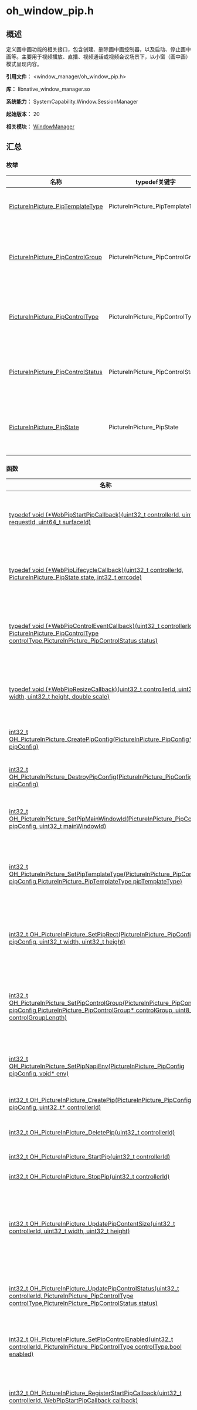 # oh_window_pip.h

## 概述

定义画中画功能的相关接口，包含创建、删除画中画控制器，以及启动、停止画中画等。主要用于视频播放、直播、视频通话或视频会议场景下，以小窗（画中画）模式呈现内容。

**引用文件：** <window_manager/oh_window_pip.h>

**库：** libnative_window_manager.so

**系统能力：** SystemCapability.Window.SessionManager

**起始版本：** 20

**相关模块：** [WindowManager](capi-windowmanager.md)

## 汇总

### 枚举

| 名称 | typedef关键字 | 描述 |
| -- | -- | -- |
| [PictureInPicture_PipTemplateType](#pictureinpicture_piptemplatetype) | PictureInPicture_PipTemplateType | 画中画模板类型。 |
| [PictureInPicture_PipControlGroup](#pictureinpicture_pipcontrolgroup) | PictureInPicture_PipControlGroup | 画中画控制面板的控件组类型。 |
| [PictureInPicture_PipControlType](#pictureinpicture_pipcontroltype) | PictureInPicture_PipControlType | 控制面板控件类型枚举。 |
| [PictureInPicture_PipControlStatus](#pictureinpicture_pipcontrolstatus) | PictureInPicture_PipControlStatus | 控制面板控件状态枚举。 |
| [PictureInPicture_PipState](#pictureinpicture_pipstate) | PictureInPicture_PipState | 画中画生命周期状态枚举。 |

### 函数

| 名称 | typedef关键字 | 描述 |
| -- | -- | -- |
| [typedef void (\*WebPipStartPipCallback)(uint32_t controllerId, uint8_t requestId, uint64_t surfaceId)](#webpipstartpipcallback) | WebPipStartPipCallback | 定义画中画窗口创建完成的回调函数。 |
| [typedef void (\*WebPipLifecycleCallback)(uint32_t controllerId, PictureInPicture_PipState state, int32_t errcode)](#webpiplifecyclecallback) | WebPipLifecycleCallback | 定义画中画窗口的生命周期回调函数。 |
| [typedef void (\*WebPipControlEventCallback)(uint32_t controllerId, PictureInPicture_PipControlType controlType,PictureInPicture_PipControlStatus status)](#webpipcontroleventcallback) | WebPipControlEventCallback | 定义画中画窗口的控件点击事件回调函数。 |
| [typedef void (\*WebPipResizeCallback)(uint32_t controllerId, uint32_t width, uint32_t height, double scale)](#webpipresizecallback) | WebPipResizeCallback | 定义画中画窗口的尺寸变化回调函数。 |
| [int32_t OH_PictureInPicture_CreatePipConfig(PictureInPicture_PipConfig* pipConfig)](#oh_pictureinpicture_createpipconfig) | - | 创建画中画参数配置器。 |
| [int32_t OH_PictureInPicture_DestroyPipConfig(PictureInPicture_PipConfig* pipConfig)](#oh_pictureinpicture_destroypipconfig) | - | 销毁画中画参数配置器。 |
| [int32_t OH_PictureInPicture_SetPipMainWindowId(PictureInPicture_PipConfig pipConfig, uint32_t mainWindowId)](#oh_pictureinpicture_setpipmainwindowid) | - | 设置拉起画中画的主窗口Id。 |
| [int32_t OH_PictureInPicture_SetPipTemplateType(PictureInPicture_PipConfig pipConfig,PictureInPicture_PipTemplateType pipTemplateType)](#oh_pictureinpicture_setpiptemplatetype) | - | 设置画中画模板类型，默认为视频播放。 |
| [int32_t OH_PictureInPicture_SetPipRect(PictureInPicture_PipConfig pipConfig, uint32_t width, uint32_t height)](#oh_pictureinpicture_setpiprect) | - | 设置画中画窗口大小，用于计算尺寸比例。 |
| [int32_t OH_PictureInPicture_SetPipControlGroup(PictureInPicture_PipConfig pipConfig,PictureInPicture_PipControlGroup* controlGroup, uint8_t controlGroupLength)](#oh_pictureinpicture_setpipcontrolgroup) | - | 设置画中画控件组，需保证控件组与模板类型匹配。 |
| [int32_t OH_PictureInPicture_SetPipNapiEnv(PictureInPicture_PipConfig pipConfig, void* env)](#oh_pictureinpicture_setpipnapienv) | - | 设置拉起画中画的运行时环境。 |
| [int32_t OH_PictureInPicture_CreatePip(PictureInPicture_PipConfig pipConfig, uint32_t* controllerId)](#oh_pictureinpicture_createpip) | - | 创建画中画控制器。 |
| [int32_t OH_PictureInPicture_DeletePip(uint32_t controllerId)](#oh_pictureinpicture_deletepip) | - | 删除画中画控制器。 |
| [int32_t OH_PictureInPicture_StartPip(uint32_t controllerId)](#oh_pictureinpicture_startpip) | - | 开启画中画。 |
| [int32_t OH_PictureInPicture_StopPip(uint32_t controllerId)](#oh_pictureinpicture_stoppip) | - | 关闭画中画。 |
| [int32_t OH_PictureInPicture_UpdatePipContentSize(uint32_t controllerId, uint32_t width, uint32_t height)](#oh_pictureinpicture_updatepipcontentsize) | - | 当媒体源切换时，向画中画控制器更新媒体源尺寸信息。 |
| [int32_t OH_PictureInPicture_UpdatePipControlStatus(uint32_t controllerId, PictureInPicture_PipControlType controlType,PictureInPicture_PipControlStatus status)](#oh_pictureinpicture_updatepipcontrolstatus) | - | 更新画中画控制面板控件功能状态。 |
| [int32_t OH_PictureInPicture_SetPipControlEnabled(uint32_t controllerId, PictureInPicture_PipControlType controlType,bool enabled)](#oh_pictureinpicture_setpipcontrolenabled) | - | 设置控制面板控件使能状态。 |
| [int32_t OH_PictureInPicture_RegisterStartPipCallback(uint32_t controllerId, WebPipStartPipCallback callback)](#oh_pictureinpicture_registerstartpipcallback) | - | 开启画中画surface创建完成的监听。 |
| [int32_t OH_PictureInPicture_UnregisterStartPipCallback(uint32_t controllerId, WebPipStartPipCallback callback)](#oh_pictureinpicture_unregisterstartpipcallback) | - | 关闭画中画surface创建完成的监听。 |
| [int32_t OH_PictureInPicture_UnregisterAllStartPipCallbacks(uint32_t controllerId)](#oh_pictureinpicture_unregisterallstartpipcallbacks) | - | 关闭所有画中画surface创建完成的监听。 |
| [int32_t OH_PictureInPicture_RegisterLifecycleListener(uint32_t controllerId, WebPipLifecycleCallback callback)](#oh_pictureinpicture_registerlifecyclelistener) | - | 开启画中画生命周期状态的监听。 |
| [int32_t OH_PictureInPicture_UnregisterLifecycleListener(uint32_t controllerId, WebPipLifecycleCallback callback)](#oh_pictureinpicture_unregisterlifecyclelistener) | - | 关闭画中画生命周期状态的监听。 |
| [int32_t OH_PictureInPicture_UnregisterAllLifecycleListeners(uint32_t controllerId)](#oh_pictureinpicture_unregisteralllifecyclelisteners) | - | 关闭所有画中画生命周期状态的监听。 |
| [int32_t OH_PictureInPicture_RegisterControlEventListener(uint32_t controllerId, WebPipControlEventCallback callback)](#oh_pictureinpicture_registercontroleventlistener) | - | 开启画中画控制面板控件动作事件的监听。 |
| [int32_t OH_PictureInPicture_UnregisterControlEventListener(uint32_t controllerId, WebPipControlEventCallback callback)](#oh_pictureinpicture_unregistercontroleventlistener) | - | 关闭画中画控制面板控件动作事件的监听。 |
| [int32_t OH_PictureInPicture_UnregisterAllControlEventListeners(uint32_t controllerId)](#oh_pictureinpicture_unregisterallcontroleventlisteners) | - | 关闭所有画中画控制面板控件动作事件的监听。 |
| [int32_t OH_PictureInPicture_RegisterResizeListener(uint32_t controllerId, WebPipResizeCallback callback)](#oh_pictureinpicture_registerresizelistener) | - | 开启画中画窗口尺寸变化事件的监听。 |
| [int32_t OH_PictureInPicture_UnregisterResizeListener(uint32_t controllerId, WebPipResizeCallback callback)](#oh_pictureinpicture_unregisterresizelistener) | - | 关闭画中画窗口尺寸变化事件的监听。 |
| [int32_t OH_PictureInPicture_UnregisterAllResizeListeners(uint32_t controllerId)](#oh_pictureinpicture_unregisterallresizelisteners) | - | 关闭所有画中画窗口尺寸变化事件的监听。 |
| [int32_t OH_PictureInPicture_SetPipInitialSurfaceRect(uint32_t controllerId, int32_t positionX, int32_t positionY,uint32_t width, uint32_t height)](#oh_pictureinpicture_setpipinitialsurfacerect) | - | 设置画中画拉起动效开始时的位置和大小，可用于实现一镜到底效果。 |
| [int32_t OH_PictureInPicture_UnsetPipInitialSurfaceRect(uint32_t controllerId)](#oh_pictureinpicture_unsetpipinitialsurfacerect) | - | 取消已设置的画中画拉起动效的起始位置和大小。 |

## 枚举类型说明

### PictureInPicture_PipTemplateType

```
enum PictureInPicture_PipTemplateType
```

**描述**

画中画模板类型。

**起始版本：** 20

| 枚举项 | 描述 |
| -- | -- |
| VIDEO_PLAY = 0 | 表示将要切换为画中画播放的媒体类型是视频，系统依此加载视频播放模板。 |
| VIDEO_CALL = 1 | 表示将要切换为画中画播放的媒体类型是视频通话，系统依此加载视频通话模板。 |
| VIDEO_MEETING = 2 | 表示将要切换为画中画播放的媒体类型是视频会议，系统依此加载视频会议模板。 |
| VIDEO_LIVE = 3 | 表示将要切换为画中画播放的媒体类型是直播，系统依此加载直播模板。 |

### PictureInPicture_PipControlGroup

```
enum PictureInPicture_PipControlGroup
```

**描述**

画中画控制面板的控件组类型。

**起始版本：** 20

| 枚举项 | 描述 |
| -- | -- |
| VIDEO_PLAY_VIDEO_PREVIOUS_NEXT = 101 | 视频播放模板的视频上一个/下一个控件组。与视频快进/后退控件组为互斥控件组。如添加视频快进/后退控件组，则不可添加该控件组。 |
| VIDEO_PLAY_FAST_FORWARD_BACKWARD = 102 | 视频播放模板的视频快进/后退控件组。与视频上一个/下一个控件组为互斥控件组。如添加视频上一个/下一个控件组，则不可添加该控件组。 |
| VIDEO_CALL_MICROPHONE_SWITCH = 201 | 视频通话模板的打开/关闭麦克风控件组。 |
| VIDEO_CALL_HANG_UP_BUTTON = 202 | 视频通话模板的挂断控件组。 |
| VIDEO_CALL_CAMERA_SWITCH = 203 | 视频通话模板的打开/关闭摄像头控件组。 |
| VIDEO_CALL_MUTE_SWITCH = 204 | 视频通话模板的静音控件组。 |
| VIDEO_MEETING_HANG_UP_BUTTON = 301 | 视频会议模板的挂断控件组。 |
| VIDEO_MEETING_CAMERA_SWITCH = 302 | 视频会议模板的打开/关闭摄像头控件组。 |
| VIDEO_MEETING_MUTE_SWITCH = 303 | 视频会议模板的静音控件组。 |
| VIDEO_MEETING_MICROPHONE_SWITCH = 304 | 视频会议模板的打开/关闭麦克风控件组。 |
| VIDEO_LIVE_VIDEO_PLAY_PAUSE = 401 | 直播模板的播放/暂停直播控件组。 |
| VIDEO_LIVE_MUTE_SWITCH = 402 | 直播模板的静音控件组。 |

### PictureInPicture_PipControlType

```
enum PictureInPicture_PipControlType
```

**描述**

控制面板控件类型枚举。

**起始版本：** 20

| 枚举项 | 描述 |
| -- | -- |
| VIDEO_PLAY_PAUSE = 0 | 播放/暂停控件。 |
| VIDEO_PREVIOUS = 1 | 视频上一个控件。 |
| VIDEO_NEXT = 2 | 视频下一个控件。 |
| FAST_FORWARD = 3 | 视频快进控件。 |
| FAST_BACKWARD = 4 | 视频快退控件。 |
| HANG_UP_BUTTON = 5 | 挂断控件。 |
| MICROPHONE_SWITCH = 6 | 打开/关闭麦克风控件。 |
| CAMERA_SWITCH = 7 | 打开/关闭摄像头控件。 |
| MUTE_SWITCH = 8 | 打开/关闭静音控件。 |

### PictureInPicture_PipControlStatus

```
enum PictureInPicture_PipControlStatus
```

**描述**

控制面板控件状态枚举。

**起始版本：** 20

| 枚举项 | 描述 |
| -- | -- |
| PLAY = 1 | 视频播放状态。 |
| PAUSE = 0 | 视频暂停状态。 |
| OPEN = 1 | 摄像头/麦克风/静音控件的打开状态。 |
| CLOSE = 0 | 摄像头/麦克风/静音控件的关闭状态。 |

### PictureInPicture_PipState

```
enum PictureInPicture_PipState
```

**描述**

画中画生命周期状态枚举。

**起始版本：** 20

| 枚举项 | 描述 |
| -- | -- |
| ABOUT_TO_START = 1 | 表示画中画将要启动。 |
| STARTED = 2 | 表示画中画已经启动。 |
| ABOUT_TO_STOP = 3 | 表示画中画将要停止。 |
| STOPPED = 4 | 表示画中画已经停止。 |
| ABOUT_TO_RESTORE = 5 | 表示画中画将从小窗播放恢复到原始播放界面。 |
| ERROR = 6 | 表示画中画生命周期执行过程出现了异常。 |


## 函数说明

### WebPipStartPipCallback()

```
typedef void (*WebPipStartPipCallback)(uint32_t controllerId, uint8_t requestId, uint64_t surfaceId)
```

**描述**

定义画中画窗口创建完成的回调函数。

**起始版本：** 20


**参数：**

| 参数项 | 描述 |
| -- | -- |
| uint32_t controllerId | 画中画控制器Id，为非负整数。 |
|  uint8_t requestId | 请求Id，表示当前请求拉起画中画窗口的次数。 |
|  uint64_t surfaceId | 画中画内部Xcomponent组件的surfaceId，用于应用自行渲染。 |

### WebPipLifecycleCallback()

```
typedef void (*WebPipLifecycleCallback)(uint32_t controllerId, PictureInPicture_PipState state, int32_t errcode)
```

**描述**

定义画中画窗口的生命周期回调函数。

**起始版本：** 20


**参数：**

| 参数项 | 描述 |
| -- | -- |
| uint32_t controllerId | 画中画控制器Id，为非负整数。 |
|  PictureInPicture_PipState state | 当前画中画生命周期状态。 |
|  int32_t errcode | 画中画接口的通用状态码。具体可见[WindowManager_ErrorCode](capi-oh-window-comm-h.md#windowmanager_errorcode)。 |

### WebPipControlEventCallback()

```
typedef void (*WebPipControlEventCallback)(uint32_t controllerId, PictureInPicture_PipControlType controlType, PictureInPicture_PipControlStatus status)
```

**描述**

定义画中画窗口的控件点击事件回调函数。

**起始版本：** 20


**参数：**

| 参数项 | 描述 |
| -- | -- |
| uint32_t controllerId | 画中画控制器Id，为非负整数。 |
|  PictureInPicture_PipControlType controlType | 画中画控制面板的控件类型。 |
| [PictureInPicture_PipControlStatus](#pictureinpicture_pipcontrolstatus) status | 画中画控制面板的控件状态。 |

### WebPipResizeCallback()

```
typedef void (*WebPipResizeCallback)(uint32_t controllerId, uint32_t width, uint32_t height, double scale)
```

**描述**

定义画中画窗口的尺寸变化回调函数。

**起始版本：** 20


**参数：**

| 参数项 | 描述 |
| -- | -- |
| uint32_t controllerId | 画中画控制器Id，为非负整数。 |
|  uint32_t width | 画中画窗口宽度，单位为px，该参数为正整数，不大于屏幕宽。 |
|  uint32_t height | 画中画窗口高度，单位为px，该参数为正整数，不大于屏幕高。 |
|  double scale | 画中画窗口缩放比，显示大小相对于width和height的缩放比，该参数为浮点数，取值范围大于0.0，小于等于1.0。等于1表示画中画窗口的实际显示宽高值与width和height一样大。 |

### OH_PictureInPicture_CreatePipConfig()

```
int32_t OH_PictureInPicture_CreatePipConfig(PictureInPicture_PipConfig* pipConfig)
```

**描述**

创建画中画参数配置器。

**起始版本：** 20


**参数：**

| 参数项 | 描述 |
| -- | -- |
| [PictureInPicture_PipConfig](capi-pictureinpicture-pipconfig.md)* pipConfig | 用于接受创建的画中画参数配置器。 |

**返回：**

| 类型 | 说明 |
| -- | -- |
| int32_t | 返回结果代码。<br>返回OK，表示函数调用成功。<br>返回WINDOW_MANAGER_ERRORCODE_INCORRECT_PARAM，表示参数错误。 |

### OH_PictureInPicture_DestroyPipConfig()

```
int32_t OH_PictureInPicture_DestroyPipConfig(PictureInPicture_PipConfig* pipConfig)
```

**描述**

销毁画中画参数配置器。

**起始版本：** 20


**参数：**

| 参数项 | 描述 |
| -- | -- |
| [PictureInPicture_PipConfig](capi-pictureinpicture-pipconfig.md)* pipConfig | 画中画参数配置器。 |

**返回：**

| 类型 | 说明 |
| -- | -- |
| int32_t | 返回结果代码。<br>返回OK，表示函数调用成功。<br>返回WINDOW_MANAGER_ERRORCODE_INCORRECT_PARAM，表示参数错误。 |

### OH_PictureInPicture_SetPipMainWindowId()

```
int32_t OH_PictureInPicture_SetPipMainWindowId(PictureInPicture_PipConfig pipConfig, uint32_t mainWindowId)
```

**描述**

设置拉起画中画的主窗口Id。

**起始版本：** 20


**参数：**

| 参数项 | 描述 |
| -- | -- |
| [PictureInPicture_PipConfig](capi-pictureinpicture-pipconfig.md) pipConfig | 画中画参数配置器。 |
| uint32_t mainWindowId | 拉起画中画的主窗口Id。 |

**返回：**

| 类型 | 说明 |
| -- | -- |
| int32_t | 返回结果代码。<br>返回OK，表示函数调用成功。<br>返回WINDOW_MANAGER_ERRORCODE_INCORRECT_PARAM，表示参数错误。<br>返回WINDOW_MANAGER_ERRORCODE_DEVICE_NOT_SUPPORTED，表示设备不支持画中画。 |

### OH_PictureInPicture_SetPipTemplateType()

```
int32_t OH_PictureInPicture_SetPipTemplateType(PictureInPicture_PipConfig pipConfig, PictureInPicture_PipTemplateType pipTemplateType)
```

**描述**

设置画中画模板类型，默认为视频播放。

**起始版本：** 20


**参数：**

| 参数项 | 描述 |
| -- | -- |
| [PictureInPicture_PipConfig](capi-pictureinpicture-pipconfig.md) pipConfig | 画中画参数配置器。 |
| [PictureInPicture_PipTemplateType](#pictureinpicture_piptemplatetype) pipTemplateType | 画中画模板类型。 |

**返回：**

| 类型 | 说明 |
| -- | -- |
| int32_t | 返回结果代码。<br>返回OK，表示函数调用成功。<br>返回WINDOW_MANAGER_ERRORCODE_INCORRECT_PARAM，表示参数错误。<br>返回WINDOW_MANAGER_ERRORCODE_DEVICE_NOT_SUPPORTED，表示设备不支持画中画。 |

### OH_PictureInPicture_SetPipRect()

```
int32_t OH_PictureInPicture_SetPipRect(PictureInPicture_PipConfig pipConfig, uint32_t width, uint32_t height)
```

**描述**

设置画中画窗口大小，用于计算尺寸比例。

**起始版本：** 20


**参数：**

| 参数项 | 描述 |
| -- | -- |
| [PictureInPicture_PipConfig](capi-pictureinpicture-pipconfig.md) pipConfig | 画中画参数配置器。 |
| uint32_t width | 原始内容宽度，单位为px，该参数应为正整数。用于确定画中画窗口比例。 |
| uint32_t height | 原始内容高度，单位为px，该参数应为正整数。用于确定画中画窗口比例。 |

**返回：**

| 类型 | 说明 |
| -- | -- |
| int32_t | 返回结果代码。<br>返回OK，表示函数调用成功。<br>返回WINDOW_MANAGER_ERRORCODE_INCORRECT_PARAM，表示参数错误。<br>返回WINDOW_MANAGER_ERRORCODE_DEVICE_NOT_SUPPORTED，表示设备不支持画中画。 |

### OH_PictureInPicture_SetPipControlGroup()

```
int32_t OH_PictureInPicture_SetPipControlGroup(PictureInPicture_PipConfig pipConfig, PictureInPicture_PipControlGroup* controlGroup, uint8_t controlGroupLength)
```

**描述**

设置画中画控件组，需保证控件组与模板类型匹配。

**起始版本：** 20


**参数：**

| 参数项 | 描述 |
| -- | -- |
| [PictureInPicture_PipConfig](capi-pictureinpicture-pipconfig.md) pipConfig | 画中画参数配置器。 |
| [PictureInPicture_PipControlGroup](#pictureinpicture_pipcontrolgroup)* controlGroup | 画中画控制面板的可选控件组列表，应用可以对此进行配置以决定是否显示。应用未配置时，面板显示基础控件（如视频播放控件组的播放/暂停控件）；应用选择配置时，则最多可以选择三个控件。 |
| uint8_t controlGroupLength | 画中画控件组数量，取值范围为0 ~ 3。 |

**返回：**

| 类型 | 说明 |
| -- | -- |
| int32_t | 返回结果代码。<br>返回OK，表示函数调用成功。<br>返回WINDOW_MANAGER_ERRORCODE_INCORRECT_PARAM，表示参数错误。<br>返回WINDOW_MANAGER_ERRORCODE_DEVICE_NOT_SUPPORTED，表示设备不支持画中画。 |

### OH_PictureInPicture_SetPipNapiEnv()

```
int32_t OH_PictureInPicture_SetPipNapiEnv(PictureInPicture_PipConfig pipConfig, void* env)
```

**描述**

设置拉起画中画的运行时环境。

**起始版本：** 20


**参数：**

| 参数项 | 描述 |
| -- | -- |
| [PictureInPicture_PipConfig](capi-pictureinpicture-pipconfig.md) pipConfig | 画中画参数配置器。 |
| void* env | napi的环境指针。 |

**返回：**

| 类型 | 说明 |
| -- | -- |
| int32_t | 返回结果代码。<br>返回OK，表示函数调用成功。<br>返回WINDOW_MANAGER_ERRORCODE_INCORRECT_PARAM，表示参数错误。<br>返回WINDOW_MANAGER_ERRORCODE_DEVICE_NOT_SUPPORTED，表示设备不支持画中画。 |

### OH_PictureInPicture_CreatePip()

```
int32_t OH_PictureInPicture_CreatePip(PictureInPicture_PipConfig pipConfig, uint32_t* controllerId)
```

**描述**

创建画中画控制器。

**起始版本：** 20


**参数：**

| 参数项 | 描述 |
| -- | -- |
| [PictureInPicture_PipConfig](capi-pictureinpicture-pipconfig.md) pipConfig | 画中画参数配置器。 |
| uint32_t* controllerId | 用于接收创建画中画控制器的id。 |

**返回：**

| 类型 | 说明 |
| -- | -- |
| int32_t | 返回结果代码。<br>返回OK，表示函数调用成功。<br>返回WINDOW_MANAGER_ERRORCODE_INCORRECT_PARAM，表示参数错误。<br>返回WINDOW_MANAGER_ERRORCODE_DEVICE_NOT_SUPPORTED，表示设备不支持画中画。<br>返回WINDOW_MANAGER_ERRORCODE_PIP_INTERNAL_ERROR，表示画中画内部错误。 |

### OH_PictureInPicture_DeletePip()

```
int32_t OH_PictureInPicture_DeletePip(uint32_t controllerId)
```

**描述**

删除画中画控制器。

**起始版本：** 20


**参数：**

| 参数项 | 描述 |
| -- | -- |
| uint32_t controllerId | 画中画控制器Id，为非负整数。 |

**返回：**

| 类型 | 说明 |
| -- | -- |
| int32_t | 返回结果代码。<br>返回OK，表示函数调用成功。<br>返回WINDOW_MANAGER_ERRORCODE_INCORRECT_PARAM，表示参数错误。 |

### OH_PictureInPicture_StartPip()

```
int32_t OH_PictureInPicture_StartPip(uint32_t controllerId)
```

**描述**

开启画中画。

**起始版本：** 20


**参数：**

| 参数项 | 描述 |
| -- | -- |
| uint32_t controllerId | 画中画控制器Id，为非负整数。 |

**返回：**

| 类型 | 说明 |
| -- | -- |
| int32_t | 返回结果代码。<br>返回OK，表示函数调用成功。<br>返回WINDOW_MANAGER_ERRORCODE_PIP_STATE_ABNORMAL，表示画中画窗口状态异常。<br>返回WINDOW_MANAGER_ERRORCODE_PIP_CREATE_FAILED，表示画中画窗口创建失败。<br>返回WINDOW_MANAGER_ERRORCODE_ERRORCODE_PIP_INTERNAL_ERROR，表示画中画内部错误。<br>返回WINDOW_MANAGER_ERRORCODE_PIP_REPEAT_OPERATION，表示画中画窗口重复操作。<br>返回WINDOW_MANAGER_ERRORCODE_INCORRECT_PARAM，表示参数错误。 |

### OH_PictureInPicture_StopPip()

```
int32_t OH_PictureInPicture_StopPip(uint32_t controllerId)
```

**描述**

关闭画中画。

**起始版本：** 20


**参数：**

| 参数项 | 描述 |
| -- | -- |
| uint32_t controllerId | 画中画控制器Id，为非负整数。 |

**返回：**

| 类型 | 说明 |
| -- | -- |
| int32_t | 返回结果代码。<br>返回OK，表示函数调用成功。<br>返回WINDOW_MANAGER_ERRORCODE_PIP_DESTROY_FAILED，表示画中画窗口销毁失败。<br>返回WINDOW_MANAGER_ERRORCODE_PIP_STATE_ABNORMAL，表示画中画窗口状态异常。<br>返回WINDOW_MANAGER_ERRORCODE_ERRORCODE_PIP_INTERNAL_ERROR，表示画中画内部错误。<br>返回WINDOW_MANAGER_ERRORCODE_PIP_REPEAT_OPERATION，表示画中画窗口重复操作。<br>返回WINDOW_MANAGER_ERRORCODE_INCORRECT_PARAM，表示参数错误。 |

### OH_PictureInPicture_UpdatePipContentSize()

```
int32_t OH_PictureInPicture_UpdatePipContentSize(uint32_t controllerId, uint32_t width, uint32_t height)
```

**描述**

当媒体源切换时，向画中画控制器更新媒体源尺寸信息。

**起始版本：** 20


**参数：**

| 参数项 | 描述 |
| -- | -- |
| uint32_t controllerId | 画中画控制器Id，为非负整数。 |
| uint32_t width | 表示媒体内容宽度，单位为px，该参数应为正整数。用于更新画中画窗口比例。 |
| uint32_t height | 表示媒体内容高度，单位为px，该参数应为正整数。用于更新画中画窗口比例。 |

**返回：**

| 类型 | 说明 |
| -- | -- |
| int32_t | 返回结果代码。<br>返回OK，表示函数调用成功。<br>返回WINDOW_MANAGER_ERRORCODE_INCORRECT_PARAM，表示参数错误。<br>返回WINDOW_MANAGER_ERRORCODE_ERRORCODE_PIP_INTERNAL_ERROR，表示画中画内部错误。 |

### OH_PictureInPicture_UpdatePipControlStatus()

```
int32_t OH_PictureInPicture_UpdatePipControlStatus(uint32_t controllerId, PictureInPicture_PipControlType controlType, PictureInPicture_PipControlStatus status)
```

**描述**

更新画中画控制面板控件功能状态。

**起始版本：** 20


**参数：**

| 参数项 | 描述 |
| -- | -- |
| uint32_t controllerId | 画中画控制器Id，为非负整数。 |
| [PictureInPicture_PipControlType](#pictureinpicture_pipcontroltype) controlType | 表示画中画控制面板控件类型。目前仅支持VIDEO_PLAY_PAUSE、MICROPHONE_SWITCH、CAMERA_SWITCH和MUTE_SWITCH这几种控件类型，传入其他控件类型无效。 |
| [PictureInPicture_PipControlStatus](#pictureinpicture_pipcontrolstatus) status | 表示画中画控制面板控件状态。 |

**返回：**

| 类型 | 说明 |
| -- | -- |
| int32_t | 返回结果代码。<br>返回OK，表示函数调用成功。<br>返回WINDOW_MANAGER_ERRORCODE_INCORRECT_PARAM，表示参数错误。<br>返回WINDOW_MANAGER_ERRORCODE_ERRORCODE_PIP_INTERNAL_ERROR，表示画中画内部错误。 |

### OH_PictureInPicture_SetPipControlEnabled()

```
int32_t OH_PictureInPicture_SetPipControlEnabled(uint32_t controllerId, PictureInPicture_PipControlType controlType, bool enabled)
```

**描述**

设置控制面板控件使能状态。

**起始版本：** 20


**参数：**

| 参数项 | 描述 |
| -- | -- |
| uint32_t controllerId | 画中画控制器Id，为非负整数。 |
| [PictureInPicture_PipControlType](#pictureinpicture_pipcontroltype) controlType | 表示画中画控制面板控件类型。 |
| bool enabled | 表示画中画控制面板控件使能状态。true表示控件为可使用状态，false则为禁用状态。 |

**返回：**

| 类型 | 说明 |
| -- | -- |
| int32_t | 返回结果代码。<br>返回OK，表示函数调用成功。<br>返回WINDOW_MANAGER_ERRORCODE_INCORRECT_PARAM，表示参数错误。<br>返回WINDOW_MANAGER_ERRORCODE_ERRORCODE_PIP_INTERNAL_ERROR，表示画中画内部错误。 |

### OH_PictureInPicture_RegisterStartPipCallback()

```
int32_t OH_PictureInPicture_RegisterStartPipCallback(uint32_t controllerId, WebPipStartPipCallback callback)
```

**描述**

开启画中画surface创建完成的监听。

**起始版本：** 20


**参数：**

| 参数项 | 描述 |
| -- | -- |
| uint32_t controllerId | 画中画控制器Id，为非负整数。 |
| [WebPipStartPipCallback](#webpipstartpipcallback) callback | 画中画窗口创建完成的回调函数。 |

**返回：**

| 类型 | 说明 |
| -- | -- |
| int32_t | 返回结果代码。<br>返回OK，表示函数调用成功。<br>返回WINDOW_MANAGER_ERRORCODE_INCORRECT_PARAM，表示参数错误。<br>返回WINDOW_MANAGER_ERRORCODE_DEVICE_NOT_SUPPORTED，表示设备不支持画中画。<br>返回WINDOW_MANAGER_ERRORCODE_ERRORCODE_PIP_INTERNAL_ERROR，表示画中画内部错误。 |

### OH_PictureInPicture_UnregisterStartPipCallback()

```
int32_t OH_PictureInPicture_UnregisterStartPipCallback(uint32_t controllerId, WebPipStartPipCallback callback)
```

**描述**

关闭画中画surface创建完成的监听。

**起始版本：** 20


**参数：**

| 参数项 | 描述 |
| -- | -- |
| uint32_t controllerId | 画中画控制器Id，为非负整数。 |
| [WebPipStartPipCallback](#webpipstartpipcallback) callback | 画中画窗口创建完成的回调函数。 |

**返回：**

| 类型 | 说明 |
| -- | -- |
| int32_t | 返回结果代码。<br>返回OK，表示函数调用成功。<br>返回WINDOW_MANAGER_ERRORCODE_INCORRECT_PARAM，表示参数错误。<br>返回WINDOW_MANAGER_ERRORCODE_DEVICE_NOT_SUPPORTED，表示设备不支持画中画。<br>返回WINDOW_MANAGER_ERRORCODE_ERRORCODE_PIP_INTERNAL_ERROR，表示画中画内部错误。 |

### OH_PictureInPicture_UnregisterAllStartPipCallbacks()

```
int32_t OH_PictureInPicture_UnregisterAllStartPipCallbacks(uint32_t controllerId)
```

**描述**

关闭所有画中画surface创建完成的监听。

**起始版本：** 20


**参数：**

| 参数项 | 描述 |
| -- | -- |
| uint32_t controllerId | 画中画控制器Id，为非负整数。 |

**返回：**

| 类型 | 说明 |
| -- | -- |
| int32_t | 返回结果代码。<br>返回OK，表示函数调用成功。<br>返回WINDOW_MANAGER_ERRORCODE_INCORRECT_PARAM，表示参数错误。<br>返回WINDOW_MANAGER_ERRORCODE_DEVICE_NOT_SUPPORTED，表示设备不支持画中画。<br>返回WINDOW_MANAGER_ERRORCODE_ERRORCODE_PIP_INTERNAL_ERROR，表示画中画内部错误。 |

### OH_PictureInPicture_RegisterLifecycleListener()

```
int32_t OH_PictureInPicture_RegisterLifecycleListener(uint32_t controllerId, WebPipLifecycleCallback callback)
```

**描述**

开启画中画生命周期状态的监听。

**起始版本：** 20


**参数：**

| 参数项 | 描述 |
| -- | -- |
| uint32_t controllerId | 画中画控制器Id，为非负整数。 |
| [WebPipLifecycleCallback](#webpiplifecyclecallback) callback | 画中画窗口的生命周期回调函数。 |

**返回：**

| 类型 | 说明 |
| -- | -- |
| int32_t | 返回结果代码。<br>返回OK，表示函数调用成功。<br>返回WINDOW_MANAGER_ERRORCODE_INCORRECT_PARAM，表示参数错误。<br>返回WINDOW_MANAGER_ERRORCODE_DEVICE_NOT_SUPPORTED，表示设备不支持画中画。<br>返回WINDOW_MANAGER_ERRORCODE_ERRORCODE_PIP_INTERNAL_ERROR，表示画中画内部错误。 |

### OH_PictureInPicture_UnregisterLifecycleListener()

```
int32_t OH_PictureInPicture_UnregisterLifecycleListener(uint32_t controllerId, WebPipLifecycleCallback callback)
```

**描述**

关闭画中画生命周期状态的监听。

**起始版本：** 20


**参数：**

| 参数项 | 描述 |
| -- | -- |
| uint32_t controllerId | 画中画控制器Id，为非负整数。 |
| [WebPipLifecycleCallback](#webpiplifecyclecallback) callback | 画中画窗口的生命周期回调函数。 |

**返回：**

| 类型 | 说明 |
| -- | -- |
| int32_t | 返回结果代码。<br>返回OK，表示函数调用成功。<br>返回WINDOW_MANAGER_ERRORCODE_INCORRECT_PARAM，表示参数错误。<br>返回WINDOW_MANAGER_ERRORCODE_DEVICE_NOT_SUPPORTED，表示设备不支持画中画。<br>返回WINDOW_MANAGER_ERRORCODE_ERRORCODE_PIP_INTERNAL_ERROR，表示画中画内部错误。 |

### OH_PictureInPicture_UnregisterAllLifecycleListeners()

```
int32_t OH_PictureInPicture_UnregisterAllLifecycleListeners(uint32_t controllerId)
```

**描述**

关闭所有画中画生命周期状态的监听。

**起始版本：** 20


**参数：**

| 参数项 | 描述 |
| -- | -- |
| uint32_t controllerId | 画中画控制器Id，为非负整数。 |

**返回：**

| 类型 | 说明 |
| -- | -- |
| int32_t | 返回结果代码。<br>返回OK，表示函数调用成功。<br>返回WINDOW_MANAGER_ERRORCODE_INCORRECT_PARAM，表示参数错误。<br>返回WINDOW_MANAGER_ERRORCODE_DEVICE_NOT_SUPPORTED，表示设备不支持画中画。<br>返回WINDOW_MANAGER_ERRORCODE_ERRORCODE_PIP_INTERNAL_ERROR，表示画中画内部错误。 |

### OH_PictureInPicture_RegisterControlEventListener()

```
int32_t OH_PictureInPicture_RegisterControlEventListener(uint32_t controllerId, WebPipControlEventCallback callback)
```

**描述**

开启画中画控制面板控件动作事件的监听。

**起始版本：** 20


**参数：**

| 参数项 | 描述 |
| -- | -- |
| uint32_t controllerId | 画中画控制器Id，为非负整数。 |
| [WebPipControlEventCallback](#webpipcontroleventcallback) callback | 画中画窗口的控件点击事件回调函数。 |

**返回：**

| 类型 | 说明 |
| -- | -- |
| int32_t | 返回结果代码。<br>返回OK，表示函数调用成功。<br>返回WINDOW_MANAGER_ERRORCODE_INCORRECT_PARAM，表示参数错误。<br>返回WINDOW_MANAGER_ERRORCODE_DEVICE_NOT_SUPPORTED，表示设备不支持画中画。<br>返回WINDOW_MANAGER_ERRORCODE_ERRORCODE_PIP_INTERNAL_ERROR，表示画中画内部错误。 |

### OH_PictureInPicture_UnregisterControlEventListener()

```
int32_t OH_PictureInPicture_UnregisterControlEventListener(uint32_t controllerId, WebPipControlEventCallback callback)
```

**描述**

关闭画中画控制面板控件动作事件的监听。

**起始版本：** 20


**参数：**

| 参数项 | 描述 |
| -- | -- |
| uint32_t controllerId | 画中画控制器Id，为非负整数。 |
| [WebPipControlEventCallback](#webpipcontroleventcallback) callback | 画中画窗口的控件点击事件回调函数。 |

**返回：**

| 类型 | 说明 |
| -- | -- |
| int32_t | 返回结果代码。<br>返回OK，表示函数调用成功。<br>返回WINDOW_MANAGER_ERRORCODE_INCORRECT_PARAM，表示参数错误。<br>返回WINDOW_MANAGER_ERRORCODE_DEVICE_NOT_SUPPORTED，表示设备不支持画中画。<br>返回WINDOW_MANAGER_ERRORCODE_ERRORCODE_PIP_INTERNAL_ERROR，表示画中画内部错误。 |

### OH_PictureInPicture_UnregisterAllControlEventListeners()

```
int32_t OH_PictureInPicture_UnregisterAllControlEventListeners(uint32_t controllerId)
```

**描述**

关闭所有画中画控制面板控件动作事件的监听。

**起始版本：** 20


**参数：**

| 参数项 | 描述 |
| -- | -- |
| uint32_t controllerId | 画中画控制器Id，为非负整数。 |

**返回：**

| 类型 | 说明 |
| -- | -- |
| int32_t | 返回结果代码。<br>返回OK，表示函数调用成功。<br>返回WINDOW_MANAGER_ERRORCODE_INCORRECT_PARAM，表示参数错误。<br>返回WINDOW_MANAGER_ERRORCODE_DEVICE_NOT_SUPPORTED，表示设备不支持画中画。<br>返回WINDOW_MANAGER_ERRORCODE_ERRORCODE_PIP_INTERNAL_ERROR，表示画中画内部错误。 |

### OH_PictureInPicture_RegisterResizeListener()

```
int32_t OH_PictureInPicture_RegisterResizeListener(uint32_t controllerId, WebPipResizeCallback callback)
```

**描述**

开启画中画窗口尺寸变化事件的监听。

**起始版本：** 20


**参数：**

| 参数项 | 描述 |
| -- | -- |
| uint32_t controllerId | 画中画控制器Id，为非负整数。 |
| [WebPipResizeCallback](#webpipresizecallback) callback | 画中画窗口尺寸变化的回调函数。 |

**返回：**

| 类型 | 说明 |
| -- | -- |
| int32_t | 返回结果代码。<br>返回OK，表示函数调用成功。<br>返回WINDOW_MANAGER_ERRORCODE_INCORRECT_PARAM，表示参数错误。<br>返回WINDOW_MANAGER_ERRORCODE_DEVICE_NOT_SUPPORTED，表示设备不支持画中画。<br>返回WINDOW_MANAGER_ERRORCODE_ERRORCODE_PIP_INTERNAL_ERROR，表示画中画内部错误。 |

### OH_PictureInPicture_UnregisterResizeListener()

```
int32_t OH_PictureInPicture_UnregisterResizeListener(uint32_t controllerId, WebPipResizeCallback callback)
```

**描述**

关闭画中画窗口尺寸变化事件的监听。

**起始版本：** 20


**参数：**

| 参数项 | 描述 |
| -- | -- |
| uint32_t controllerId | 画中画控制器Id，为非负整数。 |
| [WebPipResizeCallback](#webpipresizecallback) callback | 画中画窗口尺寸变化的回调函数。 |

**返回：**

| 类型 | 说明 |
| -- | -- |
| int32_t | 返回结果代码。<br>返回OK，表示函数调用成功。<br>返回WINDOW_MANAGER_ERRORCODE_INCORRECT_PARAM，表示参数错误。<br>返回WINDOW_MANAGER_ERRORCODE_DEVICE_NOT_SUPPORTED，表示设备不支持画中画。<br>返回WINDOW_MANAGER_ERRORCODE_ERRORCODE_PIP_INTERNAL_ERROR，表示画中画内部错误。 |

### OH_PictureInPicture_UnregisterAllResizeListeners()

```
int32_t OH_PictureInPicture_UnregisterAllResizeListeners(uint32_t controllerId)
```

**描述**

关闭所有画中画窗口尺寸变化事件的监听。

**起始版本：** 20

**参数：**

| 参数项 | 描述 |
| -- | -- |
| uint32_t controllerId | 画中画控制器Id，为非负整数。 |

**返回：**

| 类型 | 说明 |
| -- | -- |
| int32_t | 返回结果代码。<br>返回OK，表示函数调用成功。<br>返回WINDOW_MANAGER_ERRORCODE_INCORRECT_PARAM，表示参数错误。<br>返回WINDOW_MANAGER_ERRORCODE_DEVICE_NOT_SUPPORTED，表示设备不支持画中画。<br>返回WINDOW_MANAGER_ERRORCODE_ERRORCODE_PIP_INTERNAL_ERROR，表示画中画内部错误。 |

### OH_PictureInPicture_SetPipInitialSurfaceRect()

```
int32_t OH_PictureInPicture_SetPipInitialSurfaceRect(uint32_t controllerId, int32_t positionX, int32_t positionY,uint32_t width, uint32_t height)
```

**描述**

设置画中画拉起动效开始时的位置和大小，可用于实现一镜到底效果。

**起始版本：** 20

**参数：**

| 参数项 | 描述 |
| -- | -- |
| uint32_t controllerId | 画中画控制器Id，为非负整数。 |
| int32_t positionX | 拉起时画中画窗口相对页面左上角的X坐标，单位为px。 |
| int32_t positionY | 拉起时画中画窗口相对页面左上角的Y坐标，单位为px。 |
| uint32_t width | 拉起时画中画窗口的宽度，该参数值大于0，单位为px。 |
| uint32_t height | 拉起时画中画窗口的高度，该参数值大于0，单位为px。 |

**返回：**

| 类型 | 说明 |
| -- | -- |
| int32_t | 返回结果代码。<br>返回OK，表示函数调用成功。<br>返回WINDOW_MANAGER_ERRORCODE_INCORRECT_PARAM，表示参数错误。<br>返回WINDOW_MANAGER_ERRORCODE_ERRORCODE_PIP_INTERNAL_ERROR，表示画中画内部错误。 |

### OH_PictureInPicture_UnsetPipInitialSurfaceRect()

```
int32_t OH_PictureInPicture_UnsetPipInitialSurfaceRect(uint32_t controllerId)
```

**描述**

取消已设置的画中画拉起动效的起始位置和大小。

**起始版本：** 20

**参数：**

| 参数项 | 描述 |
| -- | -- |
| uint32_t controllerId | 画中画控制器Id，为非负整数。 |

**返回：**

| 类型 | 说明 |
| -- | -- |
| int32_t | 返回结果代码。<br>返回OK，表示函数调用成功。<br>返回WINDOW_MANAGER_ERRORCODE_INCORRECT_PARAM，表示参数错误。<br>返回WINDOW_MANAGER_ERRORCODE_ERRORCODE_PIP_INTERNAL_ERROR，表示画中画内部错误。 |